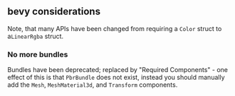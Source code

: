 ## bevy considerations

Note, that many APIs have been changed from requiring a `Color` struct to a`LinearRgba` struct.

### No more bundles

Bundles have been deprecated; replaced by "Required Components" - one effect of this is that `PbrBundle` does not exist, instead you should manually add the `Mesh`, `MeshMaterial3d`, and `Transform` components. 
